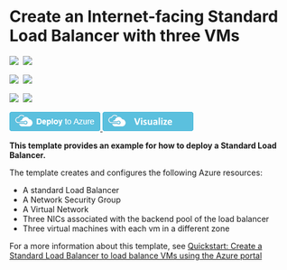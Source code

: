# Create an Internet-facing Standard Load Balancer with three VMs

<IMG SRC="https://azurequickstartsservice.blob.core.windows.net/badges/101-load-balancer-standard-create/PublicLastTestDate.svg" />&nbsp;
<IMG SRC="https://azurequickstartsservice.blob.core.windows.net/badges/101-load-balancer-standard-create/PublicDeployment.svg" />&nbsp;

<IMG SRC="https://azurequickstartsservice.blob.core.windows.net/badges/101-load-balancer-standard-create/FairfaxLastTestDate.svg" />&nbsp;
<IMG SRC="https://azurequickstartsservice.blob.core.windows.net/badges/101-load-balancer-standard-create/FairfaxDeployment.svg" />&nbsp;

<IMG SRC="https://azurequickstartsservice.blob.core.windows.net/badges/101-load-balancer-standard-create/BestPracticeResult.svg" />&nbsp;
<IMG SRC="https://azurequickstartsservice.blob.core.windows.net/badges/101-load-balancer-standard-create/CredScanResult.svg" />&nbsp;

<a href="https://portal.azure.com/#create/Microsoft.Template/uri/https%3A%2F%2Fraw.githubusercontent.com%2FAzure%2Fazure-quickstart-templates%2Fmaster%2F101-load-balancer-standard-create%2Fazuredeploy.json" target="_blank">
    <img src="https://raw.githubusercontent.com/Azure/azure-quickstart-templates/master/1-CONTRIBUTION-GUIDE/images/deploytoazure.png"/>
</a>
<a href="http://armviz.io/#/?load=https%3A%2F%2Fraw.githubusercontent.com%2FAzure%2Fazure-quickstart-templates%2Fmaster%2F101-load-balancer-standard-create%2Fazuredeploy.json" target="_blank">
    <img src="https://raw.githubusercontent.com/Azure/azure-quickstart-templates/master/1-CONTRIBUTION-GUIDE/images/visualizebutton.png"/>
</a>

**This template provides an example for how to deploy a Standard Load Balancer.**

The template creates and configures the following Azure resources:

- A standard Load Balancer
- A Network Security Group
- A Virtual Network
- Three NICs associated with the backend pool of the load balancer
- Three virtual machines with each vm in a different zone

For a more information about this template, see [Quickstart: Create a Standard Load Balancer to load balance VMs using the Azure portal](https://docs.microsoft.com/azure/load-balancer/quickstart-load-balancer-standard-public-portal)


